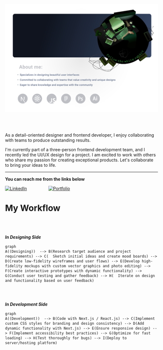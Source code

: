 <a href='https://mehranbarmouz.com' target="blank"><img src="/mehranbarmouz.svg"></a>
<br/><br/><br/><br/>

<p> As a detail-oriented designer and frontend developer, I enjoy collaborating with teams to produce outstanding results. <p/>
<p> I'm currently part of a three-person frontend development team, and I recently led the UI/UX design for a project. I am excited to work with others who share my passion for creating exceptional products. Let's collaborate to bring your ideas to life.<p>


-----

**You can reach me from the links below**

 [![LinkedIn](https://img.shields.io/badge/linkedin-%230077B5.svg?style=for-the-badge&logo=linkedin&logoColor=white&logoWidth=20&&logoHeight=20)](https://www.linkedin.com/in/mehran-barmouz/)  &nbsp; &nbsp;&nbsp;&nbsp;&nbsp;&nbsp;&nbsp;&nbsp;&nbsp;&nbsp;&nbsp;&nbsp;&nbsp;&nbsp;&nbsp;    [![Portfolio](https://img.shields.io/badge/Portfolio-%20-blue?style=for-the-badge&logo=file-folder&logoColor=white)](https://mehranbarmouz.com)

# My Workflow



<br/><br/><br/>
***In Designing Side*** 

```mermaid
graph
A((Designing))  --> B(Research target audience and project requirements) --> C(  Sketch initial ideas and create mood boards) --> D(Create low-fidelity wireframes and user flows) --> E(Develop high-fidelity mockups with custom vector graphics and photo editing) --> F(Create interactive prototypes with dynamic functionality) --> G(Conduct user testing and gather feedback) --> H(  Iterate on design and functionality based on user feedback)

``` 

<br/><br/>

***In Development Side***


```mermaid
graph
A((Development))  --> B(Code with Next.js / React.js) --> C(Implement custom CSS styles for branding and design consistency) --> D(Add dynamic functionality with Next.js) --> E(Ensure responsive design) --> F(Implement accessibility best practices) --> G(Optimize for fast loading) --> H(Test thoroughly for bugs) --> I(Deploy to server/hosting platform)

``` 
